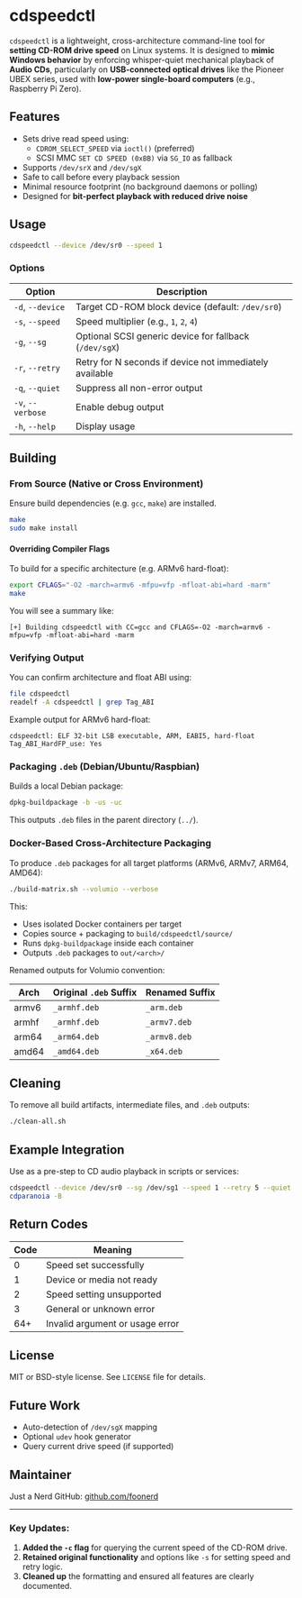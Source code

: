 # cdspeedctl

`cdspeedctl` is a lightweight, cross-architecture command-line tool for **setting CD-ROM drive speed** on Linux systems. It is designed to **mimic Windows behavior** by enforcing whisper-quiet mechanical playback of **Audio CDs**, particularly on **USB-connected optical drives** like the Pioneer UBEX series, used with **low-power single-board computers** (e.g., Raspberry Pi Zero).

## Features

- Sets drive read speed using:
  - `CDROM_SELECT_SPEED` via `ioctl()` (preferred)
  - SCSI MMC `SET CD SPEED (0xBB)` via `SG_IO` as fallback
- Supports `/dev/srX` and `/dev/sgX`
- Safe to call before every playback session
- Minimal resource footprint (no background daemons or polling)
- Designed for **bit-perfect playback with reduced drive noise**

## Usage

```bash
cdspeedctl --device /dev/sr0 --speed 1
```

### Options

| Option            | Description                                             |
| ----------------- | ------------------------------------------------------- |
| `-d`, `--device`  | Target CD-ROM block device (default: `/dev/sr0`)        |
| `-s`, `--speed`   | Speed multiplier (e.g., `1`, `2`, `4`)                  |
| `-g`, `--sg`      | Optional SCSI generic device for fallback (`/dev/sgX`)  |
| `-r`, `--retry`   | Retry for N seconds if device not immediately available |
| `-q`, `--quiet`   | Suppress all non-error output                           |
| `-v`, `--verbose` | Enable debug output                                     |
| `-h`, `--help`    | Display usage                                           |

## Building

### From Source (Native or Cross Environment)

Ensure build dependencies (e.g. `gcc`, `make`) are installed.

```bash
make
sudo make install
```

#### Overriding Compiler Flags

To build for a specific architecture (e.g. ARMv6 hard-float):

```bash
export CFLAGS="-O2 -march=armv6 -mfpu=vfp -mfloat-abi=hard -marm"
make
```

You will see a summary like:

```text
[+] Building cdspeedctl with CC=gcc and CFLAGS=-O2 -march=armv6 -mfpu=vfp -mfloat-abi=hard -marm
```

### Verifying Output

You can confirm architecture and float ABI using:

```bash
file cdspeedctl
readelf -A cdspeedctl | grep Tag_ABI
```

Example output for ARMv6 hard-float:

```text
cdspeedctl: ELF 32-bit LSB executable, ARM, EABI5, hard-float
Tag_ABI_HardFP_use: Yes
```

### Packaging `.deb` (Debian/Ubuntu/Raspbian)

Builds a local Debian package:

```bash
dpkg-buildpackage -b -us -uc
```

This outputs `.deb` files in the parent directory (`../`).

### Docker-Based Cross-Architecture Packaging

To produce `.deb` packages for all target platforms (ARMv6, ARMv7, ARM64, AMD64):

```bash
./build-matrix.sh --volumio --verbose
```

This:

* Uses isolated Docker containers per target
* Copies source + packaging to `build/cdspeedctl/source/`
* Runs `dpkg-buildpackage` inside each container
* Outputs `.deb` packages to `out/<arch>/`

Renamed outputs for Volumio convention:

| Arch  | Original `.deb` Suffix | Renamed Suffix |
| ----- | ---------------------- | -------------- |
| armv6 | `_armhf.deb`           | `_arm.deb`     |
| armhf | `_armhf.deb`           | `_armv7.deb`   |
| arm64 | `_arm64.deb`           | `_armv8.deb`   |
| amd64 | `_amd64.deb`           | `_x64.deb`     |

## Cleaning

To remove all build artifacts, intermediate files, and `.deb` outputs:

```bash
./clean-all.sh
```

## Example Integration

Use as a pre-step to CD audio playback in scripts or services:

```bash
cdspeedctl --device /dev/sr0 --sg /dev/sg1 --speed 1 --retry 5 --quiet
cdparanoia -B
```

## Return Codes

| Code | Meaning                         |
| ---- | ------------------------------- |
| 0    | Speed set successfully          |
| 1    | Device or media not ready       |
| 2    | Speed setting unsupported       |
| 3    | General or unknown error        |
| 64+  | Invalid argument or usage error |

## License

MIT or BSD-style license. See `LICENSE` file for details.

## Future Work

* Auto-detection of `/dev/sgX` mapping
* Optional `udev` hook generator
* Query current drive speed (if supported)

## Maintainer

Just a Nerd
GitHub: [github.com/foonerd](https://github.com/foonerd)

---

### Key Updates:
1. **Added the `-c` flag** for querying the current speed of the CD-ROM drive.
2. **Retained original functionality** and options like `-s` for setting speed and retry logic.
3. **Cleaned up** the formatting and ensured all features are clearly documented. 


